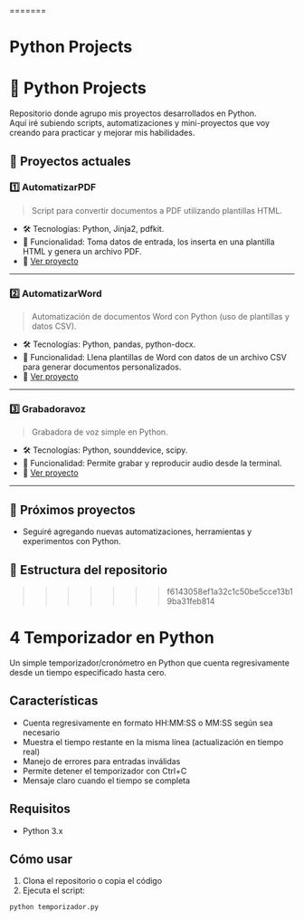 =======
# Python Projects
# 🐍 Python Projects

Repositorio donde agrupo mis proyectos desarrollados en Python.  
Aquí iré subiendo scripts, automatizaciones y mini-proyectos que voy creando para practicar y mejorar mis habilidades.

## 📂 Proyectos actuales

### 1️⃣ AutomatizarPDF
> Script para convertir documentos a PDF utilizando plantillas HTML.

- 🛠️ Tecnologías: Python, Jinja2, pdfkit.
- 📄 Funcionalidad: Toma datos de entrada, los inserta en una plantilla HTML y genera un archivo PDF.
- 🔗 [Ver proyecto](./AutomatizarPDF)

---

### 2️⃣ AutomatizarWord
> Automatización de documentos Word con Python (uso de plantillas y datos CSV).

- 🛠️ Tecnologías: Python, pandas, python-docx.
- 📄 Funcionalidad: Llena plantillas de Word con datos de un archivo CSV para generar documentos personalizados.
- 🔗 [Ver proyecto](./AutomatizarWord)

---

### 3️⃣ Grabadoravoz
> Grabadora de voz simple en Python.

- 🛠️ Tecnologías: Python, sounddevice, scipy.
- 📄 Funcionalidad: Permite grabar y reproducir audio desde la terminal.
- 🔗 [Ver proyecto](./Grabadoravoz)

---

## 🚀 Próximos proyectos
- Seguiré agregando nuevas automatizaciones, herramientas y experimentos con Python.

## 📌 Estructura del repositorio
>>>>>>> f6143058ef1a32c1c50be5cce13b19ba31feb814

# 4 Temporizador en Python

Un simple temporizador/cronómetro en Python que cuenta regresivamente desde un tiempo especificado hasta cero.

## Características

- Cuenta regresivamente en formato HH:MM:SS o MM:SS según sea necesario
- Muestra el tiempo restante en la misma línea (actualización en tiempo real)
- Manejo de errores para entradas inválidas
- Permite detener el temporizador con Ctrl+C
- Mensaje claro cuando el tiempo se completa

## Requisitos

- Python 3.x

## Cómo usar

1. Clona el repositorio o copia el código
2. Ejecuta el script:

```bash
python temporizador.py